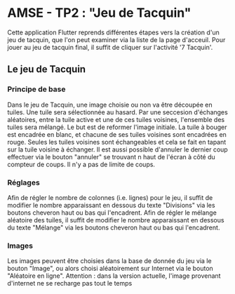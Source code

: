 # AMSE - TP2 : "Jeu de Tacquin"

Cette application Flutter reprends différentes étapes vers la création d'un jeu de tacquin, que l'on peut examiner via la liste de la page d'acceuil. Pour jouer au jeu de tacquin final, il suffit de cliquer sur l'activité '7 Tacquin'.

## Le jeu de Tacquin

### Principe de base
Dans le jeu de Tacquin, une image choisie ou non va être découpée en tuiles. Une tuile sera sélectionnée au hasard. Par une seccesion d'échanges aléatoires, entre la tuile active et une de ces tuiles voisines, l'ensemble des tuiles sera mélangé. Le but est de reformer l'image initiale. La tuile à bouger est encadrée en blanc, et chacune de ses tuiles voisines sont encadrées en rouge. Seules les tuiles voisines sont échangeables et cela se fait en tapant sur la tuile voisine à échanger. Il est aussi possible d'annuler le dernier coup effectuer via le bouton "annuler" se trouvant n haut de l'écran à côté du compteur de coups. Il n'y a pas de limite de coups.

### Réglages
Afin de régler le nombre de colonnes (i.e. lignes) pour le jeu, il suffit de modifier le nombre apparaissant en dessous du texte "Divisions" via les boutons cheveron haut ou bas qui l'encadrent.
Afin de régler le mélange aléatoire des tuiles, il suffit de modifier le nombre apparaissant en dessous du texte "Mélange" via les boutons cheveron haut ou bas qui l'encadrent.

### Images
Les images peuvent être choisies dans la base de donnée du jeu via le bouton "Image", ou alors choisi aléatoirement sur Internet via le bouton "Aléatoire en ligne".
Attention : dans la version actuelle, l'image provenant d'internet ne se recharge pas tout le temps